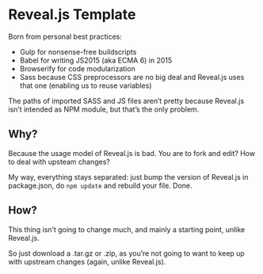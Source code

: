 Reveal.js Template
==================

Born from personal best practices:

* Gulp for nonsense-free buildscripts
* Babel for writing JS2015 (aka ECMA 6) in 2015
* Browserify for code modularization
* Sass because CSS preprocessors are no big deal and Reveal.js uses that one (enabling us to reuse variables)

The paths of imported SASS and JS files aren’t pretty because Reveal.js isn’t intended as NPM module, but that’s the only problem.

Why?
----

Because the usage model of Reveal.js is bad. You are to fork and edit? How to deal with upsteam changes?

My way, everything stays separated: just bump the version of Reveal.js in package.json, do `npm update` and rebuild your file. Done.

How?
----

This thing isn’t going to change much, and mainly a starting point, unlike Reveal.js.

So just download a .tar.gz or .zip, as you’re not going to want to keep up with upstream changes (again, unlike Reveal.js).